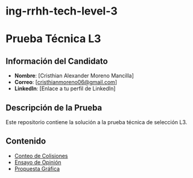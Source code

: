 # ing-rrhh-tech-level-3

# Prueba Técnica L3

## Información del Candidato

- **Nombre**: [Cristhian Alexander Moreno Mancilla]
- **Correo**: [cristhianmoreno06@gmail.com]
- **LinkedIn**: [Enlace a tu perfil de LinkedIn]

## Descripción de la Prueba

Este repositorio contiene la solución a la prueba técnica de selección L3.

## Contenido

- [Conteo de Colisiones](colisiones/README.md)
- [Ensayo de Opinión](opinion/README.md)
- [Propuesta Gráfica](login/README.md)
